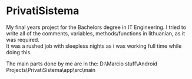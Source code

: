 # PrivatiSistema
My final years project for the Bachelors degree in IT Engineering. 
I tried to write all of the comments, variables, methods/functions in lithuanian, as it was required.  
It was a rushed job with sleepless nights as i was working full time while doing this. 

The main parts done by me are in the: D:\Marcio stuff\Android Projects\PrivatiSistema\app\src\main
